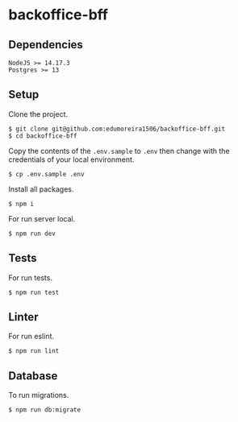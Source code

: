 # backoffice-bff

## Dependencies

```
NodeJS >= 14.17.3
Postgres >= 13
```

## Setup

Clone the project.

```console
$ git clone git@github.com:edumoreira1506/backoffice-bff.git
$ cd backoffice-bff
```

Copy the contents of the `.env.sample` to `.env` then change with the credentials of your local environment.

```console
$ cp .env.sample .env
```

Install all packages.

```console
$ npm i
```

For run server local.

```console
$ npm run dev
```

## Tests

For run tests.

```console
$ npm run test
```

## Linter

For run eslint.

```console
$ npm run lint
```

## Database

To run migrations.

```console
$ npm run db:migrate
```
